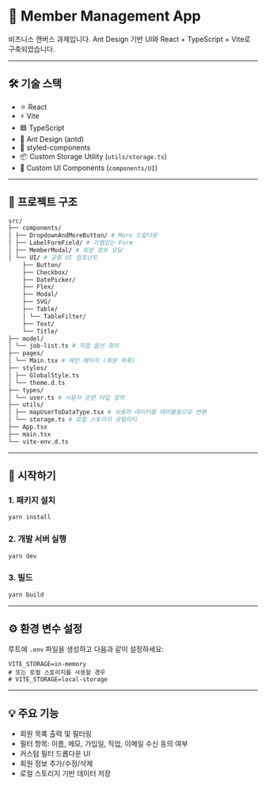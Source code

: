 # 🧩 Member Management App

비즈니스 캔버스 과제입니다.
Ant Design 기반 UI와 React + TypeScript + Vite로 구축되었습니다.

---

## 🛠 기술 스택

- ⚛️ React
- ⚡️ Vite
- 🟦 TypeScript
- 💄 Ant Design (antd)
- 🎨 styled-components
- 📦 Custom Storage Utility (`utils/storage.ts`)
- 🧱 Custom UI Components (`components/UI`)

---

## 📁 프로젝트 구조

```bash
src/
├── components/
│ ├── DropdownAndMoreButton/ # More 드랍다운
│ ├── LabelFormField/ # 라벨있는 Form
│ ├── MemberModal/ # 회원 정보 모달
│ └── UI/ # 공통 UI 컴포넌트
    ├── Button/
    ├── Checkbox/
    ├── DatePicker/
    ├── Flex/
    ├── Modal/
    ├── SVG/
    ├── Table/
    │ └── TableFilter/
    ├── Text/
    └── Title/
├── model/
│ └── job-list.ts # 직업 옵션 정의
├── pages/
│ └── Main.tsx # 메인 페이지 (회원 목록)
├── styles/
│ ├── GlobalStyle.ts
│ └── theme.d.ts
├── types/
│ └── user.ts # 사용자 관련 타입 정의
├── utils/
│ ├── mapUserToDataType.tsx # 사용자 데이터를 테이블용으로 변환
│ └── storage.ts # 로컬 스토리지 유틸리티
├── App.tsx
├── main.tsx
└── vite-env.d.ts
```

---

## 🚀 시작하기

### 1. 패키지 설치

```bash
yarn install
```

### 2. 개발 서버 실행

```bash
yarn dev
```

### 3. 빌드

```bash
yarn build
```

---

## ⚙️ 환경 변수 설정

루트에 `.env` 파일을 생성하고 다음과 같이 설정하세요:

```env
VITE_STORAGE=in-memory
# 또는 로컬 스토리지를 사용할 경우
# VITE_STORAGE=local-storage
```

---

## 💡 주요 기능

- 회원 목록 출력 및 필터링
- 필터 항목: 이름, 메모, 가입일, 직업, 이메일 수신 동의 여부
- 커스텀 필터 드롭다운 UI
- 회원 정보 추가/수정/삭제
- 로컬 스토리지 기반 데이터 저장
